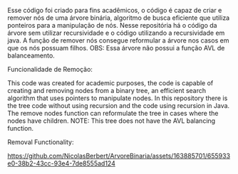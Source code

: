 Esse código foi criado para fins acadêmicos, o código é capaz de criar e remover nós de uma árvore binária, algoritmo de busca eficiente que utiliza ponteiros para a manipulação de nós.
Nesse repositória há o código da árvore sem utilizar recursividade e o código utilizando a recursividade em java.
A função de remover nós consegue reformular a árvore nos casos em que os nós possuam filhos. 
OBS: Essa árvore não possui a função AVL de balanceamento.

Funcionalidade de Remoção:


This code was created for academic purposes, the code is capable of creating and removing nodes from a binary tree, an efficient search algorithm that uses pointers to manipulate nodes.
In this repository there is the tree code without using recursion and the code using recursion in Java.
The remove nodes function can reformulate the tree in cases where the nodes have children. 
NOTE: This tree does not have the AVL balancing function.

Removal Functionality:

https://github.com/NicolasBerbert/ArvoreBinaria/assets/163885701/655933e0-38b2-43cc-93e4-7de8555ad124
